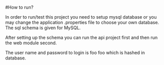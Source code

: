 #How to run?

In order to run/test this project you need to setup mysql database or you may change the application .properties file to choose your own database.
The sql schema is given for MySQL.

After setting up the schema you can run the api project first and then run the web module second.

The user name and password to login is 
foo foo which is hashed in database.


